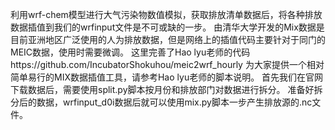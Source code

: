 利用wrf-chem模型进行大气污染物数值模拟，获取排放清单数据后，将各种排放数据插值到我们的wrfinput文件是不可或缺的一步。
由清华大学开发的Mix数据是目前亚洲地区广泛使用的人为排放数据，但是网络上的插值代码主要针对于同门的MEIC数据，使用时需要微调。
这里完善了Hao lyu老师的代码https://github.com/IncubatorShokuhou/meic2wrf_hourly 为大家提供一个相对简单易行的MIX数据插值工具，请参考Hao lyu老师的脚本说明。
首先我们在官网下载数据后，需要使用split.py脚本按月份和排放部门对数据进行拆分。
准备好拆分后的数据，wrfinput_d0i数据后就可以使用mix.py脚本一步产生排放源的.nc文件。
